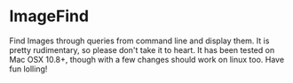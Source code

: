 ImageFind
=========

Find Images through queries from command line and display them.
It is pretty rudimentary, so please don't take it to heart. It has been tested on Mac OSX 10.8+, though
with a few changes should work on linux too.
Have fun lolling!
